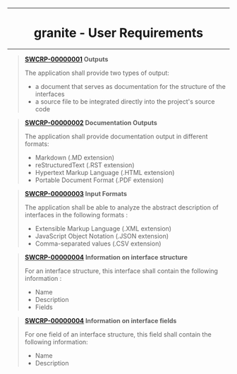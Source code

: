 
***
<h1 align="center">granite - User Requirements</h1>

***

> **[SWCRP-00000001](#SWCRP-00000001) Outputs**
> 
> The application shall provide two types of output:
> - a document that serves as documentation for the structure of the interfaces
> - a source file to be integrated directly into the project's source code

> **[SWCRP-00000002](#SWCRP-00000002) Documentation Outputs**
> 
> The application shall provide documentation output in different formats:
> - Markdown (.MD extension)
> - reStructuredText (.RST extension)
> - Hypertext Markup Language (.HTML extension)
> - Portable Document Format (.PDF extension)


> **[SWCRP-00000003](#SWCRP-00000003) Input Formats**
> 
> The application shall be able to analyze the abstract description of interfaces in the following formats :
> - Extensible Markup Language (.XML extension)
> - JavaScript Object Notation (.JSON extension)
> - Comma-separated values (.CSV extension)




> **[SWCRP-00000004](#SWCRP-00000004) Information on interface structure**
> 
> For an interface structure, this interface shall contain the following information :
> - Name
> - Description
> - Fields


> **[SWCRP-00000004](#SWCRP-00000004) Information on interface fields**
> 
> For one field of an interface structure, this field shall contain the following information:
> - Name
> - Description
